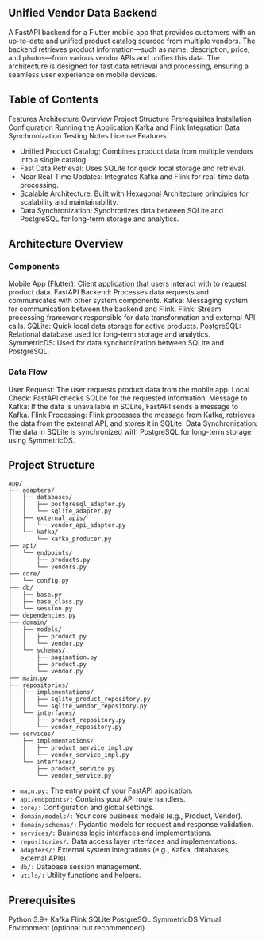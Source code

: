 ## Unified Vendor Data Backend
A FastAPI backend for a Flutter mobile app that provides customers with an up-to-date and unified product catalog sourced from multiple vendors. The backend retrieves product information—such as name, description, price, and photos—from various vendor APIs and unifies this data. The architecture is designed for fast data retrieval and processing, ensuring a seamless user experience on mobile devices.

## Table of Contents
Features
Architecture Overview
Project Structure
Prerequisites
Installation
Configuration
Running the Application
Kafka and Flink Integration
Data Synchronization
Testing
Notes
License
Features

- Unified Product Catalog: Combines product data from multiple vendors into a single catalog.
- Fast Data Retrieval: Uses SQLite for quick local storage and retrieval.
- Near Real-Time Updates: Integrates Kafka and Flink for real-time data processing.
- Scalable Architecture: Built with Hexagonal Architecture principles for scalability and maintainability.
- Data Synchronization: Synchronizes data between SQLite and PostgreSQL for long-term storage and analytics.

## Architecture Overview

### Components
Mobile App (Flutter): Client application that users interact with to request product data.
FastAPI Backend: Processes data requests and communicates with other system components.
Kafka: Messaging system for communication between the backend and Flink.
Flink: Stream processing framework responsible for data transformation and external API calls.
SQLite: Quick local data storage for active products.
PostgreSQL: Relational database used for long-term storage and analytics.
SymmetricDS: Used for data synchronization between SQLite and PostgreSQL.

### Data Flow

User Request: The user requests product data from the mobile app.
Local Check: FastAPI checks SQLite for the requested information.
Message to Kafka: If the data is unavailable in SQLite, FastAPI sends a message to Kafka.
Flink Processing: Flink processes the message from Kafka, retrieves the data from the external API, and stores it in SQLite.
Data Synchronization: The data in SQLite is synchronized with PostgreSQL for long-term storage using SymmetricDS.



## Project Structure
```
app/
├── adapters/
│   ├── databases/
│   │   ├── postgresql_adapter.py
│   │   └── sqlite_adapter.py
│   ├── external_apis/
│   │   └── vendor_api_adapter.py
│   └── kafka/
│       └── kafka_producer.py
├── api/
│   └── endpoints/
│       ├── products.py
│       └── vendors.py
├── core/
│   └── config.py
├── db/
│   ├── base.py
│   ├── base_class.py
│   └── session.py
├── dependencies.py
├── domain/
│   ├── models/
│   │   ├── product.py
│   │   └── vendor.py
│   └── schemas/
│       ├── pagination.py
│       ├── product.py
│       └── vendor.py
├── main.py
├── repositories/
│   ├── implementations/
│   │   ├── sqlite_product_repository.py
│   │   └── sqlite_vendor_repository.py
│   └── interfaces/
│       ├── product_repository.py
│       └── vendor_repository.py
└── services/
    ├── implementations/
    │   ├── product_service_impl.py
    │   └── vendor_service_impl.py
    └── interfaces/
        ├── product_service.py
        └── vendor_service.py
```

- `main.py:` The entry point of your FastAPI application.
- `api/endpoints/:` Contains your API route handlers.
- `core/:` Configuration and global settings.
- `domain/models/:` Your core business models (e.g., Product, Vendor).
- `domain/schemas/:` Pydantic models for request and response validation.
- `services/:` Business logic interfaces and implementations.
- `repositories/:` Data access layer interfaces and implementations.
- `adapters/:` External system integrations (e.g., Kafka, databases, external APIs).
- `db/:` Database session management.
- `utils/:` Utility functions and helpers.


## Prerequisites
Python 3.9+
Kafka
Flink
SQLite
PostgreSQL
SymmetricDS
Virtual Environment (optional but recommended)